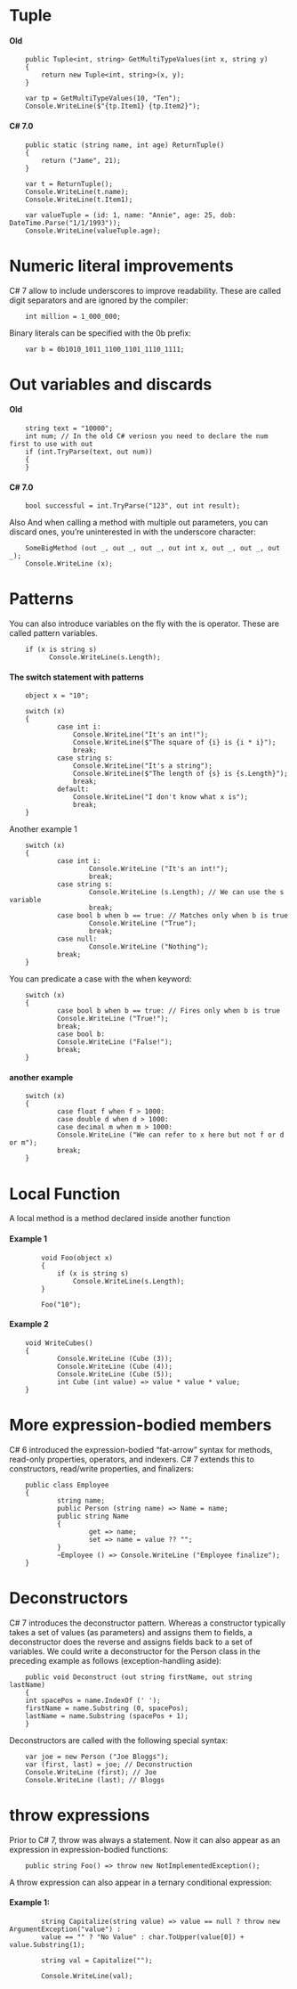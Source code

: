 # Tuple

#### Old 
        public Tuple<int, string> GetMultiTypeValues(int x, string y)
        {
            return new Tuple<int, string>(x, y);
        }

        var tp = GetMultiTypeValues(10, "Ten");
        Console.WriteLine($"{tp.Item1} {tp.Item2}");

#### C# 7.0 

        public static (string name, int age) ReturnTuple()
        {
            return ("Jame", 21);
        }

        var t = ReturnTuple();
        Console.WriteLine(t.name);
        Console.WriteLine(t.Item1);

        var valueTuple = (id: 1, name: "Annie", age: 25, dob: DateTime.Parse("1/1/1993"));
        Console.WriteLine(valueTuple.age);
        
# Numeric literal improvements

C# 7 allow to include underscores to improve readability. These are called digit separators and are ignored by the compiler:

        int million = 1_000_000;

Binary literals can be specified with the 0b prefix:
        
        var b = 0b1010_1011_1100_1101_1110_1111;

# Out variables and discards

#### Old

        string text = "10000";
        int num; // In the old C# veriosn you need to declare the num first to use with out
        if (int.TryParse(text, out num))
        {
        }
        
#### C# 7.0 

        bool successful = int.TryParse("123", out int result);
        
Also And when calling a method with multiple out parameters, you can discard ones, you’re uninterested in with the underscore character:
        
        SomeBigMethod (out _, out _, out _, out int x, out _, out _, out _);
        Console.WriteLine (x);
        
# Patterns

You can also introduce variables on the fly with the is operator. These are called pattern variables.

        if (x is string s)
              Console.WriteLine(s.Length);
              
#### The switch statement with patterns

        object x = "10";

        switch (x)
        {
                case int i:
                    Console.WriteLine("It's an int!");
                    Console.WriteLine($"The square of {i} is {i * i}");
                    break;
                case string s:
                    Console.WriteLine("It's a string");
                    Console.WriteLine($"The length of {s} is {s.Length}");
                    break;
                default:
                    Console.WriteLine("I don't know what x is");
                    break;
        }
        
Another example 1

        switch (x)
        {
                case int i:
                        Console.WriteLine ("It's an int!");
                        break;
                case string s:
                        Console.WriteLine (s.Length); // We can use the s variable
                        break;
                case bool b when b == true: // Matches only when b is true
                        Console.WriteLine ("True");
                        break;
                case null:
                        Console.WriteLine ("Nothing");
                break;
        }

You can predicate a case with the when keyword:

        switch (x)
        {
                case bool b when b == true: // Fires only when b is true
                Console.WriteLine ("True!");
                break;
                case bool b:
                Console.WriteLine ("False!");
                break;
        }
        
#### another example

        switch (x)
        {
                case float f when f > 1000:
                case double d when d > 1000:
                case decimal m when m > 1000:
                Console.WriteLine ("We can refer to x here but not f or d or m");
                break;
        }
        
# Local Function
A local method is a method declared inside another function

#### Example 1
            
            void Foo(object x)
            {
                if (x is string s)
                    Console.WriteLine(s.Length);
            }

            Foo("10");
            
#### Example 2

        void WriteCubes()
        {
                Console.WriteLine (Cube (3));
                Console.WriteLine (Cube (4));
                Console.WriteLine (Cube (5));
                int Cube (int value) => value * value * value;
        }
        
# More expression-bodied members

C# 6 introduced the expression-bodied “fat-arrow” syntax for methods, read-only properties, operators, and indexers. C# 7 extends this to constructors, read/write properties, and finalizers:

        public class Employee
        {
                string name;
                public Person (string name) => Name = name;
                public string Name
                {
                        get => name;
                        set => name = value ?? "";
                }
                ~Employee () => Console.WriteLine ("Employee finalize");
        }
        
# Deconstructors

C# 7 introduces the deconstructor pattern. Whereas a constructor typically takes a set of values (as parameters) and assigns them to fields, a deconstructor does the reverse and assigns fields back to a set of variables. We could write a deconstructor
for the Person class in the preceding example as follows (exception-handling aside):

        public void Deconstruct (out string firstName, out string lastName)
        {
        int spacePos = name.IndexOf (' ');
        firstName = name.Substring (0, spacePos);
        lastName = name.Substring (spacePos + 1);
        }

Deconstructors are called with the following special syntax:

        var joe = new Person ("Joe Bloggs");
        var (first, last) = joe; // Deconstruction
        Console.WriteLine (first); // Joe
        Console.WriteLine (last); // Bloggs
        
# throw expressions
Prior to C# 7, throw was always a statement. Now it can also appear as an expression in expression-bodied functions:
        
        public string Foo() => throw new NotImplementedException(); 

A throw expression can also appear in a ternary conditional expression:

#### Example 1:

            string Capitalize(string value) => value == null ? throw new ArgumentException("value") :
            value == "" ? "No Value" : char.ToUpper(value[0]) + value.Substring(1);

            string val = Capitalize("");

            Console.WriteLine(val);
